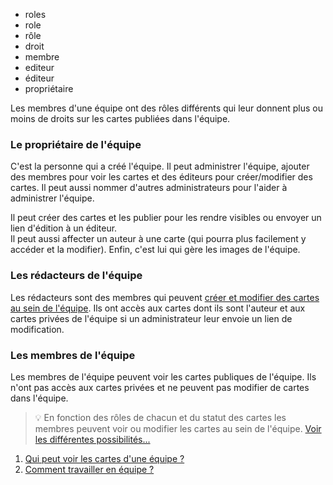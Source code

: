- roles
- role
- rôle
- droit
- membre
- editeur
- éditeur
- propriétaire

Les membres d'une équipe ont des rôles différents qui leur donnent plus ou moins de droits sur les cartes publiées dans l'équipe.

### <i class="fi-pro"></i> Le propriétaire de l'équipe 

C'est la personne qui a créé l'équipe.
Il peut administrer l'équipe, ajouter des membres pour voir les cartes et des éditeurs pour créer/modifier des cartes.
Il peut aussi nommer d'autres administrateurs pour l'aider à administrer l'équipe.

Il peut créer des cartes et les publier pour les rendre visibles ou envoyer un lien d'édition à un éditeur. <br/> Il peut aussi affecter un auteur à une carte (qui pourra plus facilement y accéder et la modifier).
Enfin, c'est lui qui gère les images de l'équipe.

### <i class="fi-author"></i> Les rédacteurs de l'équipe 

Les rédacteurs sont des membres qui peuvent [créer et modifier des cartes au sein de l'équipe](#./Qui_peut_voir_les_cartes_d'une_équipe.md).
Ils ont accès aux cartes dont ils sont l'auteur et aux cartes privées de l'équipe si un administrateur leur envoie un lien de modification.

### <i class="fi-simple-user"></i> Les membres de l'équipe 

Les membres de l'équipe peuvent voir les cartes publiques de l'équipe.
Ils n'ont pas accès aux cartes privées et ne peuvent pas modifier de cartes dans l'équipe.

> 💡 En fonction des rôles de chacun et du statut des cartes les membres peuvent voir ou modifier les cartes au sein de l'équipe.
> [Voir les différentes possibilités...](#./Qui_peut_voir_les_cartes_d'une_équipe.md)


1. [Qui peut voir les cartes d'une équipe ?](./Qui_peut_voir_les_cartes_d'une_équipe.md)
1. [Comment travailler en équipe ?](./Comment_travailler_en_équipe.md)